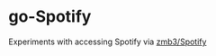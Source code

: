 # go-Spotify

Experiments with accessing Spotify via [zmb3/Spotify](https://github.com/zmb3/spotify) 

